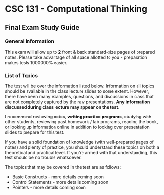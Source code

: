 # CSC 131 - Computational Thinking
## Final Exam Study Guide
### General Information
This exam will allow up to **2** front & back standard-size pages of prepared notes. Please take advantage of all space allotted to you - preparation makes tests 1000000% easier.

### List of Topics

The test will be over the information listed below. Information on all topics should be available in the class lecture slides to some extent. However, there have been many examples, questions, and discussions in class that are not completely captured by the raw presentations. **Any information discussed during class lecture may appear on the test**.

I recommend reviewing notes, **writing practice programs**, studying with other students, reviewing past homework / lab programs, reading the book, or looking up information online in addition to looking over presentation slides to prepare for this test.

If you have a solid foundation of knowledge (with well-prepared pages of notes) and plenty of practice, you should understand these topics on both a theoretical and practical level. If you're armed with that understanding, this test should be no trouble whatsoever.

The topics that may be covered in the test are as follows:
 * Basic Constructs - more details coming soon
 * Control Statements - more details coming soon
 * Pointers - more details coming soon
